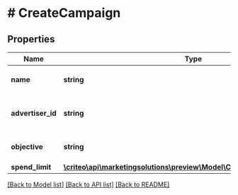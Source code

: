 # # CreateCampaign

## Properties

Name | Type | Description | Notes
------------ | ------------- | ------------- | -------------
**name** | **string** | Name of the campaign | [optional]
**advertiser_id** | **string** | advertiser id this campaign belongs to | [optional]
**objective** | **string** | Campaign&#39;s marketing objective | [optional]
**spend_limit** | [**\criteo\api\marketingsolutions\preview\Model\CreateCampaignSpendLimit**](CreateCampaignSpendLimit.md) |  | [optional]

[[Back to Model list]](../../README.md#models) [[Back to API list]](../../README.md#endpoints) [[Back to README]](../../README.md)
